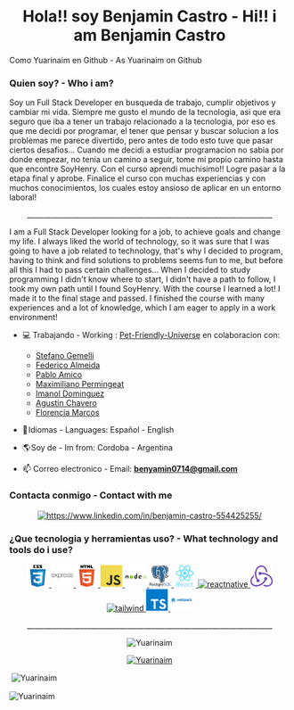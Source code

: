 <h1 align="center">Hola!! soy Benjamin Castro - Hi!! i am Benjamin Castro</h1>

Como Yuarinaim en Github - As Yuarinaim on Github

### Quien soy? - Who i am?
<p>
Soy un Full Stack Developer en busqueda de trabajo, cumplir objetivos y cambiar mi vida.
Siempre me gusto el mundo de la tecnologia, asi que era seguro que iba a tener un trabajo relacionado a la tecnologia, por eso es que me decidi por programar, el tener que pensar y buscar solucion a los problemas me parece divertido, pero antes de todo esto tuve que pasar ciertos desafios... 
Cuando me decidi a estudiar programacion no sabia por donde empezar, no tenia un camino a seguir, tome mi propio camino hasta que encontre SoyHenry. Con el curso aprendi muchisimo!! Logre pasar a la etapa final y aprobe. Finalice el curso con muchas experiencias y con muchos conocimientos, los cuales estoy ansioso de aplicar en un entorno laboral!
</p>
<p align="center">_____________________________________________________________________</p>
<p>
I am a Full Stack Developer looking for a job, to achieve goals and change my life.
I always liked the world of technology, so it was sure that I was going to have a job related to technology, that's why I decided to program, having to think and find solutions to problems seems fun to me, but before all this I had to pass certain challenges... 
When I decided to study programming I didn't know where to start, I didn't have a path to follow, I took my own path until I found SoyHenry. With the course I learned a lot! I made it to the final stage and passed. I finished the course with many experiences and a lot of knowledge, which I am eager to apply in a work environment!
</p>

- 💻 Trabajando - Working : [Pet-Friendly-Universe](https://petfriendlyuniverse.vercel.app/) en colaboracion con:
  - [Stefano Gemelli](https://github.com/stefanogemelli)
  - [Federico Almeida](https://github.com/FedericoA15)
  - [Pablo Amico](https://github.com/pablosecuen)
  - [Maximiliano Permingeat](https://github.com/mpermingeat)
  - [Imanol Dominguez](https://github.com/imadominguez)
  - [Agustin Chavero](https://github.com/AgustinChavero)
  - [Florencia Marcos](https://github.com/FlorenciaMarcos)

- 👄 Idiomas - Languages: Español - English

- 🌎 Soy de - Im from: Cordoba - Argentina

- 📫 Correo electronico - Email: **benyamin0714@gmail.com**

<h3 align="left">Contacta conmigo - Contact with me</h3>
<p align="center">
<a href="https://www.linkedin.com/in/benjamin-castro-554425255/" target="blank"><img align="center" src="https://raw.githubusercontent.com/rahuldkjain/github-profile-readme-generator/master/src/images/icons/Social/linked-in-alt.svg" alt="https://www.linkedin.com/in/benjamin-castro-554425255/" height="30" width="40" /></a>
</a>
</p>

<h3 align="left">¿Que tecnologia y herramientas uso? - What technology and tools do i use?</h3>
<p align="center"> <a href="https://www.w3schools.com/css/" target="_blank" rel="noreferrer"> <img src="https://raw.githubusercontent.com/devicons/devicon/master/icons/css3/css3-original-wordmark.svg" alt="css3" width="40" height="40"/> </a> <a href="https://expressjs.com" target="_blank" rel="noreferrer"> <img src="https://raw.githubusercontent.com/devicons/devicon/master/icons/express/express-original-wordmark.svg" alt="express" width="40" height="40"/> </a> <a href="https://www.w3.org/html/" target="_blank" rel="noreferrer"> <img src="https://raw.githubusercontent.com/devicons/devicon/master/icons/html5/html5-original-wordmark.svg" alt="html5" width="40" height="40"/> </a> <a href="https://developer.mozilla.org/en-US/docs/Web/JavaScript" target="_blank" rel="noreferrer"> <img src="https://raw.githubusercontent.com/devicons/devicon/master/icons/javascript/javascript-original.svg" alt="javascript" width="40" height="40"/> </a> <a href="https://nodejs.org" target="_blank" rel="noreferrer"> <img src="https://raw.githubusercontent.com/devicons/devicon/master/icons/nodejs/nodejs-original-wordmark.svg" alt="nodejs" width="40" height="40"/> </a> <a href="https://www.postgresql.org" target="_blank" rel="noreferrer"> <img src="https://raw.githubusercontent.com/devicons/devicon/master/icons/postgresql/postgresql-original-wordmark.svg" alt="postgresql" width="40" height="40"/> </a> <a href="https://reactjs.org/" target="_blank" rel="noreferrer"> <img src="https://raw.githubusercontent.com/devicons/devicon/master/icons/react/react-original-wordmark.svg" alt="react" width="40" height="40"/> </a> <a href="https://reactnative.dev/" target="_blank" rel="noreferrer"> <img src="https://reactnative.dev/img/header_logo.svg" alt="reactnative" width="40" height="40"/> </a> <a href="https://redux.js.org" target="_blank" rel="noreferrer"> <img src="https://raw.githubusercontent.com/devicons/devicon/master/icons/redux/redux-original.svg" alt="redux" width="40" height="40"/> </a> <a href="https://tailwindcss.com/" target="_blank" rel="noreferrer"> <img src="https://www.vectorlogo.zone/logos/tailwindcss/tailwindcss-icon.svg" alt="tailwind" width="40" height="40"/> </a> <a href="https://www.typescriptlang.org/" target="_blank" rel="noreferrer"> <img src="https://raw.githubusercontent.com/devicons/devicon/master/icons/typescript/typescript-original.svg" alt="typescript" width="40" height="40"/> </a> <a href="https://webpack.js.org" target="_blank" rel="noreferrer"> <img src="https://raw.githubusercontent.com/devicons/devicon/d00d0969292a6569d45b06d3f350f463a0107b0d/icons/webpack/webpack-original-wordmark.svg" alt="webpack" width="40" height="40"/> </a> </p>

<p align="center">_____________________________________________________________________</p>

<p align="center"> <img src="https://komarev.com/ghpvc/?username=Yuarinaim&label=Profile%20views&color=0e75b6&style=flat" alt="Yuarinaim" /> </p>

<p align="center"> <a href="https://github.com/ryo-ma/github-profile-trophy"><img src="https://github-profile-trophy.vercel.app/?username=Yuarinaim" alt="Yuarinaim" /></a> </p>

<p>&nbsp;<img align="center" src="https://github-readme-stats.vercel.app/api?username=Yuarinaim&show_icons=true&locale=en" alt="Yuarinaim" /></p>

<p><img align="center" src="https://github-readme-streak-stats.herokuapp.com/?user=Yuarinaim&" alt="Yuarinaim" /></p>



<!--
**Yuarinaim/Yuarinaim** is a ✨ _special_ ✨ repository because its `README.md` (this file) appears on your GitHub profile.

Here are some ideas to get you started:

- 🔭 I’m currently working on ...
- 🌱 I’m currently learning ...
- 👯 I’m looking to collaborate on ...
- 🤔 I’m looking for help with ...
- 💬 Ask me about ...
- 📫 How to reach me: ...
- 😄 Pronouns: ...
- ⚡ Fun fact: ...
-->
